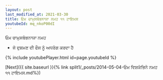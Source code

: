 ```yaml
---
layout: post
last_modified_at: 2021-03-30
title: ਓਮ ਚਾਮੁਸਥੰਭਨਾਯਾ ਨਮਹ ੧੧ ਟਾਇਮਸ
youtubeId: mq_nkoP00dI
---
```

 
 
 ਓਮ ਚਾਮੁਸਥੰਭਨਾਯਾ ਨਮਹ  
 
 -  ਜੋ ਦੁਸ਼ਮਣ ਦੀ ਫੌਜ ਨੂੰ ਅਧਰੰਗ ਕਰਦਾ ਹੈ 
 
  
 
  
 
 
 
 
 
 


{% include youtubePlayer.html id=page.youtubeId %}
 
[Next]({{ site.baseurl }}{% link  split1/_posts/2014-05-04-ਓਮ ਵਿਸ਼ਕੰਭਿਨੇ ਨਮਹ ੧੧ ਟਾਇਮਸ.md%})
 
